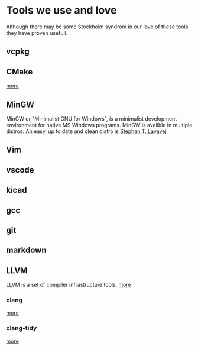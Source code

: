 # Tools we use and love
Although there may be some Stockholm syndrom in our love of these tools they have proven usefull.

## vcpkg

## CMake

[more](./cmake/index.md)

## MinGW
MinGW or "Minimalist GNU for Windows", is a minimalist development environment for native MS Windows programs. MinGW is avalible in multiple distros. An easy, up to date and clean distro is [Stephan T. Lavavej](https://nuwen.net/mingw.html)

## Vim

## vscode

## kicad

## gcc

## git

## markdown

## LLVM
LLVM is a set of compiler infrastructure tools.
[more](./LLVM/index.md) 
### clang
[more](./LLVM/clang.md) 
### clang-tidy
[more](./LLVM/clang-tidy.md) 